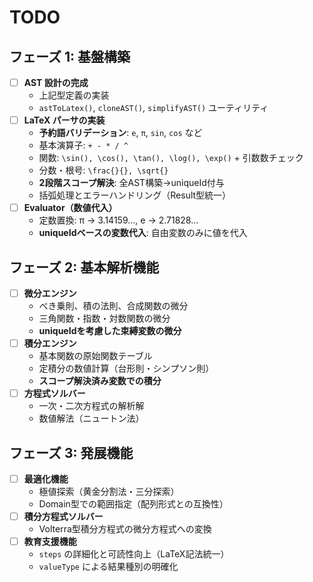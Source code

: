 # TODO
## フェーズ 1: 基盤構築
- [ ] **AST 設計の完成**
  - 上記型定義の実装
  - `astToLatex()`, `cloneAST()`, `simplifyAST()` ユーティリティ
- [ ] **LaTeX パーサの実装**
  - **予約語バリデーション**: `e`, `π`, `sin`, `cos` など
  - 基本演算子: `+ - * / ^`
  - 関数: `\sin(), \cos(), \tan(), \log(), \exp()` + 引数数チェック
  - 分数・根号: `\frac{}{}, \sqrt{}`
  - **2段階スコープ解決**: 全AST構築→uniqueId付与
  - 括弧処理とエラーハンドリング（Result型統一）
- [ ] **Evaluator（数値代入）**
  - 定数置換: π → 3.14159..., e → 2.71828...
  - **uniqueIdベースの変数代入**: 自由変数のみに値を代入

## フェーズ 2: 基本解析機能
- [ ] **微分エンジン**
  - べき乗則、積の法則、合成関数の微分
  - 三角関数・指数・対数関数の微分
  - **uniqueIdを考慮した束縛変数の微分**
- [ ] **積分エンジン**
  - 基本関数の原始関数テーブル
  - 定積分の数値計算（台形則・シンプソン則）
  - **スコープ解決済み変数での積分**
- [ ] **方程式ソルバー**
  - 一次・二次方程式の解析解
  - 数値解法（ニュートン法）

## フェーズ 3: 発展機能
- [ ] **最適化機能**
  - 極値探索（黄金分割法・三分探索）
  - Domain型での範囲指定（配列形式との互換性）
- [ ] **積分方程式ソルバー**
  - Volterra型積分方程式の微分方程式への変換
- [ ] **教育支援機能**
  - `steps` の詳細化と可読性向上（LaTeX記法統一）
  - `valueType` による結果種別の明確化